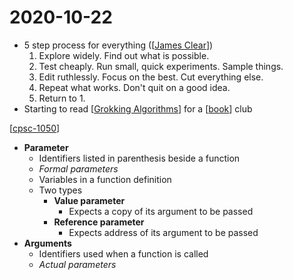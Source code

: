 # 2020-10-22

- 5 step process for everything ([[James Clear]])
  1. Explore widely. Find out what is possible.
  2. Test cheaply. Run small, quick experiments. Sample things.
  3. Edit ruthlessly. Focus on the best. Cut everything else.
  4. Repeat what works. Don't quit on a good idea.
  5. Return to 1.
- Starting to read [[Grokking Algorithms]] for a [[book]] club

[[cpsc-1050]]

- **Parameter**
  - Identifiers listed in parenthesis beside a function
  - _Formal parameters_
  - Variables in a function definition
  - Two types
    - **Value parameter**
      - Expects a copy of its argument to be passed
    - **Reference parameter**
      - Expects address of its argument to be passed
- **Arguments**
  - Identifiers used when a function is called
  - _Actual parameters_

[//begin]: # "Autogenerated link references for markdown compatibility"
[James Clear]: james-clear "James Clear"
[Grokking Algorithms]: grokking-algorithms "Grokking Algorithms"
[book]: book "Book"
[cpsc-1050]: cpsc-1050 "CPSC 1050 - Introduction to Computer Science"
[//end]: # "Autogenerated link references"